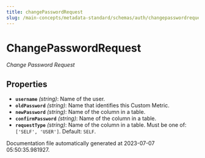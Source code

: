 ```yaml
---
title: changePasswordRequest
slug: /main-concepts/metadata-standard/schemas/auth/changepasswordrequest
---
```


# ChangePasswordRequest

*Change Password Request*

## Properties

- **`username`** *(string)*: Name of the user.
- **`oldPassword`** *(string)*: Name that identifies this Custom Metric.
- **`newPassword`** *(string)*: Name of the column in a table.
- **`confirmPassword`** *(string)*: Name of the column in a table.
- **`requestType`** *(string)*: Name of the column in a table. Must be one of: `['SELF', 'USER']`. Default: `SELF`.


Documentation file automatically generated at 2023-07-07 05:50:35.981927.
